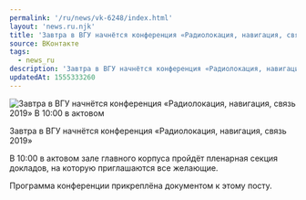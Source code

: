 ```yaml
---
permalink: '/ru/news/vk-6248/index.html'
layout: 'news.ru.njk'
title: 'Завтра в ВГУ начнётся конференция «Радиолокация, навигация, связь 2019» В 10:00 в актовом зале'
source: ВКонтакте
tags:
  - news_ru
description: 'Завтра в ВГУ начнётся конференция «Радиолокация, навигация, связь 2019» В 10:00 в актовом'
updatedAt: 1555333260
---
```

![Завтра в ВГУ начнётся конференция «Радиолокация, навигация, связь 2019» В 10:00 в актовом](https://sun9-63.userapi.com/impf/c850632/v850632789/fc244/A2TylBW-XsU.jpg?size=1280x853&quality=96&sign=8b8e438066ad46ab9cc6ab234510b510&c_uniq_tag=Bb2GjZJUJGduDJiRpnhGwvgFHsDNMVTAbet7Uy_vwK4&type=album)

Завтра в ВГУ начнётся конференция «Радиолокация, навигация, связь 2019»

В 10:00 в актовом зале главного корпуса пройдёт пленарная секция докладов, на которую приглашаются все желающие.

Программа конференции прикреплёна документом к этому посту.
